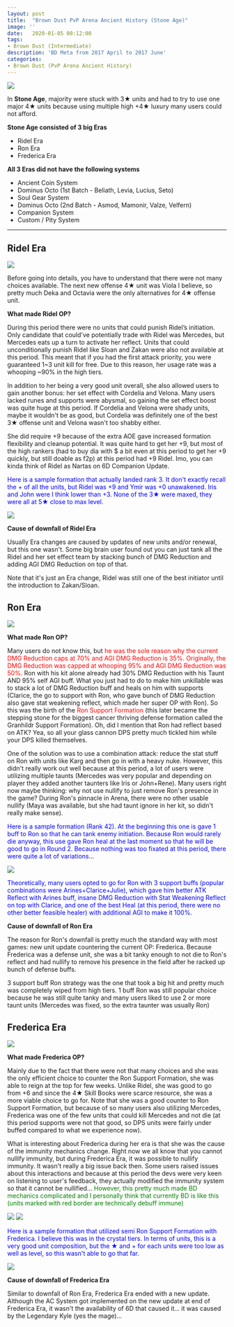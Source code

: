 ```yaml
---
layout: post
title:  "Brown Dust PvP Arena Ancient History (Stone Age)"
image: ''
date:   2020-01-05 00:12:00
tags:
- Brown Dust (Intermediate)
description: 'BD Meta from 2017 April to 2017 June'
categories:
- Brown Dust (PvP Arena Ancient History)
---
```


<img src="../uploads/bd-pvp-arena-ancient-history-banner.png">

In **Stone Age**, majority were stuck with 3★ units and had to try to use one major 4★ units because using multiple high +4★ luxury many users could not afford.

**Stone Age consisted of 3 big Eras**

* Ridel Era
* Ron Era
* Frederica Era

**All 3 Eras did not have the following systems**

* Ancient Coin System
* Dominus Octo (1st Batch - Beliath, Levia, Lucius, Seto)
* Soul Gear System
* Dominus Octo (2nd Batch - Asmod, Mamonir, Valze, Velfern)
* Companion System
* Custom / Pity System
---

## Ridel Era

<img src="../uploads/bd-pvp-arena-ancient-history-ridel.png">

Before going into details, you have to understand that there were not many choices available. The next new offense 4★ unit was Viola I believe, so pretty much Deka and Octavia were the only alternatives for 4★ offense unit.

**What made Ridel OP?**

During this period there were no units that could punish Ridel’s initiation. Only candidate that could've potentially trade with Ridel was Mercedes, but Mercedes eats up a turn to activate her reflect. Units that could unconditionally punish Ridel like Sloan and Zakan were also not available at this period. This meant that if you had the first attack priority, you were guaranteed 1~3 unit kill for free. Due to this reason, her usage rate was a whooping ~90% in the high tiers.

In addition to her being a very good unit overall, she also allowed users to gain another bonus: her set effect with Cordelia and Velona. Many users lacked runes and supports were abysmal, so gaining the set effect boost was quite huge at this period. If Cordelia and Velona were shady units, maybe it wouldn't be as good, but Cordelia was definitely one of the best 3★ offense unit and Velona wasn't too shabby either.

She did require +9 because of the extra AOE gave increased formation flexibility and cleanup potential. It was quite hard to get her +9, but most of the high rankers (had to buy dia with $ a bit even at this period to get her +9 quickly, but still doable as f2p) at this period had +9 Ridel. Imo, you can kinda think of Ridel as Nartas on 6D Companion Update.

<span style="color:blue">Here is a sample formation that actually landed rank 3. It don't exactly recall the + of all the units, but Ridel was +9 and Ymir was +0 unawakened. Iris and John were I think lower than +3. None of the 3★ were maxed, they were all at 5★ close to max level.</span>

<img src="../uploads/bd-pvp-arena-ancient-history-ridel-formation.png">

**Cause of downfall of Ridel Era**

Usually Era changes are caused by updates of new units and/or renewal, but this one wasn't. Some big brain user found out you can just tank all the Ridel and her set effect team by stacking bunch of DMG Reduction and adding AGI DMG Reduction on top of that.

Note that it's just an Era change, Ridel was still one of the best initiator until the introduction to Zakan/Sloan.

## Ron Era

<img src="../uploads/bd-pvp-arena-ancient-history-ron.PNG">

**What made Ron OP?**

Many users do not know this, but <span style="color:red">he was the sole reason why the current DMG Reduction caps at 70% and AGI DMG Reduction is 35%. Originally, the DMG Reduction was capped at whooping 95% and AGI DMG Reduction was 50%.</span> Ron with his kit alone already had 30% DMG Reduction with his Taunt AND 95% self AGI buff. What you just had to do to make him unkillable was to stack a lot of DMG Reduction buff and heals on him with supports (Clarice, the go to support with Ron, who gave bunch of DMG Reduction also gave stat weakening reflect, which made her super OP with Ron). So this was the birth of the <span style="color:red">Ron Support Formation</span> (this later became the stepping stone for the biggest cancer thriving defense formation called the Granhildr Support Formation). Oh, did I mention that Ron had reflect based on ATK? Yea, so all your glass cannon DPS pretty much tickled him while your DPS killed themselves.

One of the solution was to use a combination attack: reduce the stat stuff on Ron with units like Karg and then go in with a heavy nuke. However, this didn't really work out well because at this period, a lot of users were utilizing multiple taunts (Mercedes was very popular and depending on player they added another taunters like Iris or John+Rene). Many users right now maybe thinking: why not use nullify to just remove Ron's presence in the game? During Ron's pinnacle in Arena, there were no other usable nullify (Maya was available, but she had taunt ignore in her kit, so didn't really make sense).

<span style="color:blue">Here is a sample formation (Rank 42). At the beginning this one is gave 1 buff to Ron so that he can tank enemy initiation. Because Ron would rarely die anyway, this use gave Ron heal at the last moment so that he will be good to go in Round 2. Because nothing was too fixated at this period, there were quite a lot of variations...</span>

<img src="../uploads/bd-pvp-arena-ancient-history-ron-formation.jpg">

<span style="color:blue">Theoretically, many users opted to go for Ron with 3 support buffs (popular combinations were Arines+Clarice+Julie), which gave him better ATK Reflect with Arines buff, insane DMG Reduction with Stat Weakening Reflect on top with Clarice, and one of the best Heal (at this period, there were no other better feasible healer) with additional AGI to make it 100%.</span>

**Cause of downfall of Ron Era**

The reason for Ron's downfall is pretty much the standard way with most games: new unit update countering the current OP: Frederica. Because Frederica was a defense unit, she was a bit tanky enough to not die to Ron's reflect and had nullify to remove his presence in the field after he racked up bunch of defense buffs.

3 support buff Ron strategy was the one that took a big hit and pretty much was completely wiped from high tiers. 1 buff Ron was still popular choice because he was still quite tanky and many users liked to use 2 or more taunt units (Mercedes was fixed, so the extra taunter was usually Ron)

## Frederica Era

<img src="../uploads/bd-pvp-arena-ancient-history-frederica.png">

**What made Frederica OP?**

Mainly due to the fact that there were not that many choices and she was the only efficient choice to counter the Ron Support Formation, she was able to reign at the top for few weeks. Unlike Ridel, she was good to go from +6 and since the 4★ Skill Books were scarce resource, she was a more viable choice to go for. Note that she was a good counter to Ron Support Formation, but because of so many users also utilizing Mercedes, Frederica was one of the few units that could kill Mercedes and not die (at this period supports were not that good, so DPS units were fairly under buffed compared to what we experience now).

What is interesting about Frederica during her era is that she was the cause of the immunity mechanics change. Right now we all know that you cannot nullify immunity, but during Frederica Era, it was possible to nullify immunity. It wasn't really a big issue back then. Some users raised issues about this interactions and because at this period the devs were very keen on listening to user's feedback, they actually modified the immunity system so that it cannot be nullified... <span style="color:green">However, this pretty much made BD mechanics complicated and I personally think that currently BD is like this (units marked with red border are technically debuff immune)</span>

<img src="../uploads/bd-pvp-arena-ancient-history-debuff-everywhere-meme.png">

<img src="../uploads/bd-pvp-arena-ancient-history-debuff-everywhere.png">

<span style="color:blue">Here is a sample formation that utilized semi Ron Support Formation with Frederica. I believe this was in the crystal tiers. In terms of units, this is a very good unit composition, but the ★ and + for each units were too low as well as level, so this wasn't able to go that far.</span>

<img src="../uploads/bd-pvp-arena-ancient-history-frederica-formation.png">

**Cause of downfall of Frederica Era**

Similar to downfall of Ron Era, Frederica Era ended with a new update. Although the AC System got implemented on the new update at end of Frederica Era, it wasn't the availability of 6D that caused it... it was caused by the Legendary Kyle (yes the mage)...
